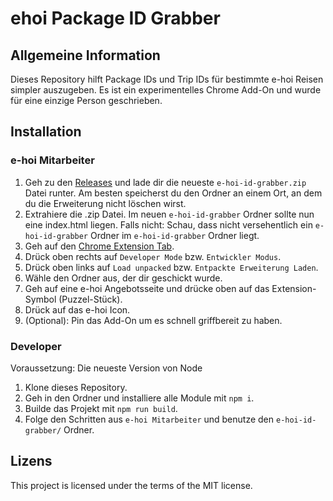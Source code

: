 # ehoi Package ID Grabber

## Allgemeine Information

Dieses Repository hilft Package IDs und Trip IDs für bestimmte e-hoi Reisen simpler auszugeben. Es ist ein experimentelles Chrome Add-On und wurde für eine einzige Person geschrieben.

## Installation

### e-hoi Mitarbeiter

1. Geh zu den [Releases](https://github.com/Necitero/ehoi-package-id-grabber/releases) und lade dir die neueste `e-hoi-id-grabber.zip` Datei runter. Am besten speicherst du den Ordner an einem Ort, an dem du die Erweiterung nicht löschen wirst.
2. Extrahiere die .zip Datei. Im neuen `e-hoi-id-grabber` Ordner sollte nun eine index.html liegen. Falls nicht: Schau, dass nicht versehentlich ein `e-hoi-id-grabber` Ordner im `e-hoi-id-grabber` Ordner liegt.
3. Geh auf den [Chrome Extension Tab](chrome://extensions/).
4. Drück oben rechts auf `Developer Mode` bzw. `Entwickler Modus`.
5. Drück oben links auf `Load unpacked` bzw. `Entpackte Erweiterung Laden`.
6. Wähle den Ordner aus, der dir geschickt wurde.
7. Geh auf eine e-hoi Angebotsseite und drücke oben auf das Extension-Symbol (Puzzel-Stück).
8. Drück auf das e-hoi Icon.
9. (Optional): Pin das Add-On um es schnell griffbereit zu haben.

### Developer

Voraussetzung: Die neueste Version von Node

1. Klone dieses Repository.
2. Geh in den Ordner und installiere alle Module mit `npm i`.
3. Builde das Projekt mit `npm run build`.
4. Folge den Schritten aus `e-hoi Mitarbeiter` und benutze den `e-hoi-id-grabber/` Ordner.

## Lizens

This project is licensed under the terms of the MIT license.
